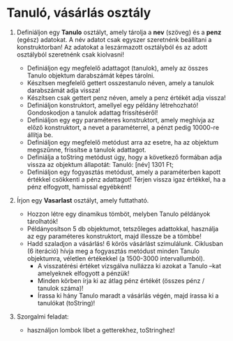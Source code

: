 # Tanuló, vásárlás osztály #

1. Definiáljon egy **Tanulo** osztályt, amely tárolja a **nev** (szöveg) és a **penz** (egész) adatokat. A név adatot csak egyszer szeretnénk beállítani a konstruktorban! 
Az adatokat a leszármazott osztályból és az adott osztályból szeretnénk csak kiolvasni!
    * Definiáljon egy megfelelő adattagot (tanulok), amely az összes Tanulo objektum darabszámát képes tárolni.
    * Készítsen megfelelő gettert osszestanulo néven, amely a tanulok darabszámát adja vissza!
    * Készítsen csak gettert penz néven, amely a penz értékét adja vissza!
    * Definiáljon konstruktort, amellyel egy példány létrehozható! 
    Gondoskodjon a tanulok adattag frissítéséről!
    * Definiáljon egy egy paraméteres konstruktort, amely meghívja az előző konstruktort, a nevet a paraméterrel, 
    a pénzt pedig 10000-re állítja be.
    * Definiáljon egy megfelelő metódust arra az esetre, ha az objektum megszűnne, frissítse a tanulok adattagot.
    * Definiálja a toString metódust úgy, hogy a következő formában adja vissza az objektum állapotát: Tanuló: [név] 1301 Ft;
    * Definiáljon egy fogyasztás metódust, amely a paraméterben kapott értékkel csökkenti a pénz adattagot! Térjen vissza igaz értékkel, ha a pénz elfogyott, hamissal egyébként!
2. Írjon egy **Vasarlast** osztályt, amely futtatható. 
    * Hozzon létre egy dinamikus tömböt, melyben Tanulo példányok tárolhatók!
    * Példányosítson 5 db objektumot, tetszőleges adattokkal, használja az egy paraméteres konstruktort, majd illessze be a tömbbe!
    * Hadd szaladjon a vásárlás! 6 körös vásárlást szimulálunk. Ciklusban (6 iteráció) hívja meg a fogyasztás metódust minden Tanulo objektumra, 
    véletlen értékekkel (a 1500-3000 intervallumból). 
        * A visszatérési értéket vizsgálva nullázza ki azokat a Tanulo –kat amelyeknek elfogyott a pénzük!
        * Minden körben írja ki az átlag pénz értékét (összes pénz / tanulok száma)!
        * Írassa ki hány Tanulo maradt a vásárlás végén, majd írassa ki a tanulókat (toString)! 

4. Szorgalmi feladat:
    * használjon lombok libet a getterekhez, toStringhez!